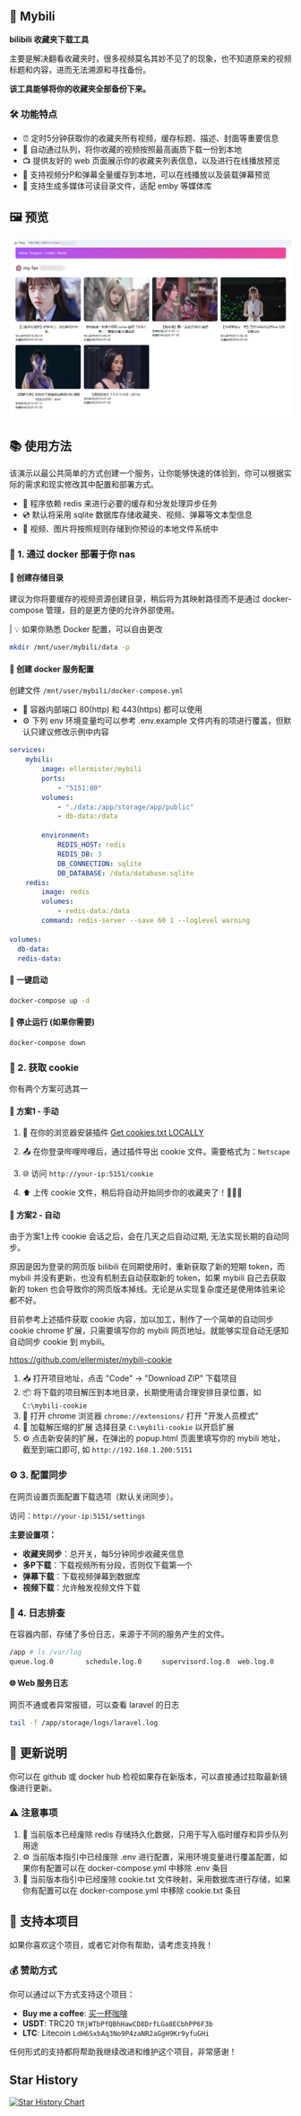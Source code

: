 ## 🎥 Mybili

**bilibili 收藏夹下载工具**

主要是解决翻看收藏夹时，很多视频莫名其妙不见了的现象，也不知道原来的视频标题和内容，进而无法溯源和寻找备份。

**该工具能够将你的收藏夹全部备份下来。**

### 🛠️ 功能特点

- ⏰ 定时5分钟获取你的收藏夹所有视频，缓存标题、描述、封面等重要信息
- 🚀 自动通过队列，将你收藏的视频按照最高画质下载一份到本地
- 📺 提供友好的 web 页面展示你的收藏夹列表信息，以及进行在线播放预览
- 🎯 支持视频分P和弹幕全量缓存到本地，可以在线播放以及装载弹幕预览
- 📂 支持生成多媒体可读目录文件，适配 emby 等媒体库

## 🖼️ 预览

![preview](./preview.png)

## 📚 使用方法

该演示以最公共简单的方式创建一个服务，让你能够快速的体验到，你可以根据实际的需求和现实修改其中配置和部署方式。

- 💾 程序依赖 redis 来进行必要的缓存和分发处理异步任务
- 💿 默认将采用 sqlite 数据库存储收藏夹、视频、弹幕等文本型信息
- 📂 视频、图片将按照规则存储到你预设的本地文件系统中

### 🐳 1. 通过 docker 部署于你 nas

#### 📁 创建存储目录
建议为你将要缓存的视频资源创建目录，稍后将为其映射路径而不是通过 docker-compose 管理，目的是更方便的允许外部使用。

| 💡 如果你熟悉 Docker 配置，可以自由更改

```bash
mkdir /mnt/user/mybili/data -p
```

#### 📝 创建 docker 服务配置

创建文件 `/mnt/user/mybili/docker-compose.yml`

- 🔌 容器内部端口 80(http) 和 443(https) 都可以使用
- ⚙️ 下列 env 环境变量均可以参考 .env.example 文件内有的项进行覆盖，但默认只建议修改示例中内容

```yml
services: 
    mybili:
        image: ellermister/mybili
        ports:
            - "5151:80"
        volumes:
            - "./data:/app/storage/app/public"
            - db-data:/data

        environment:
            REDIS_HOST: redis
            REDIS_DB: 3
            DB_CONNECTION: sqlite
            DB_DATABASE: /data/database.sqlite
    redis:
        image: redis
        volumes:
            - redis-data:/data
        command: redis-server --save 60 1 --loglevel warning

volumes:
  db-data:
  redis-data:
```

#### 🚀 一键启动
```bash
docker-compose up -d
```

#### 🛑 停止运行 (如果你需要)
```bash
docker-compose down
```

### 🍪 2. 获取 cookie

你有两个方案可选其一

#### 📌 方案1 - 手动

1. 🔌 在你的浏览器安装插件
   [Get cookies.txt LOCALLY](https://chrome.google.com/webstore/detail/cclelndahbckbenkjhflpdbgdldlbecc)

2. 📤 在你登录哔哩哔哩后，通过插件导出 cookie 文件。需要格式为：`Netscape`

3. 🌐 访问 `http://your-ip:5151/cookie`

4. ⬆️ 上传 cookie 文件，稍后将自动开始同步你的收藏夹了！🍡🍡🍡

#### 🤖 方案2 - 自动

由于方案1上传 cookie 会话之后，会在几天之后自动过期, 无法实现长期的自动同步。

原因是因为登录的网页版 bilibili 在同期使用时，重新获取了新的短期 token，而 mybili 并没有更新，也没有机制去自动获取新的 token，如果 mybili 自己去获取新的 token 也会导致你的网页版本掉线。无论是从实现复杂度还是使用体验来论都不好。

目前参考上述插件获取 cookie 内容，加以加工，制作了一个简单的自动同步 cookie chrome 扩展，只需要填写你的 mybili 网页地址。就能够实现自动无感知自动同步 cookie 到 mybili。

https://github.com/ellermister/mybili-cookie

1. 📥 打开项目地址，点击 "Code" -> "Download ZIP" 下载项目
2. 📦 将下载的项目解压到本地目录，长期使用请合理安排目录位置，如 `C:\mybili-cookie`
3. 🔧 打开 chrome 浏览器 `chrome://extensions/` 打开 "开发人员模式"
4. 📂 加载解压缩的扩展 选择目录 `C:\mybili-cookie` 以开启扩展
5. ⚙️ 点击新安装的扩展，在弹出的 popup.html 页面里填写你的 mybili 地址，截至到端口即可, 如 `http://192.168.1.200:5151`


### ⚙️ 3. 配置同步

在网页设置页面配置下载选项（默认关闭同步）。

访问：`http://your-ip:5151/settings`

**主要设置项：**
- **收藏夹同步**：总开关，每5分钟同步收藏夹信息
- **多P下载**：下载视频所有分段，否则仅下载第一个
- **弹幕下载**：下载视频弹幕到数据库
- **视频下载**：允许触发视频文件下载


### 📝 4. 日志排查

在容器内部，存储了多份日志，来源于不同的服务产生的文件。
```bash
/app # ls /var/log
queue.log.0        schedule.log.0     supervisord.log.0  web.log.0
```

#### 🌐 Web 服务日志
网页不通或者异常报错，可以查看 laravel 的日志
```bash
tail -f /app/storage/logs/laravel.log
```

## 🔄 更新说明

你可以在 github 或 docker hub 检视如果存在新版本，可以直接通过拉取最新镜像进行更新。

### ⚠️ 注意事项

1. 🔄 当前版本已经废除 redis 存储持久化数据，只用于写入临时缓存和异步队列用途
2. ⚙️ 当前版本指引中已经废除 .env 进行配置，采用环境变量进行覆盖配置，如果你有配置可以在 docker-compose.yml 中移除 .env 条目
3. 🍪 当前版本指引中已经废除 cookie.txt 文件映射，采用数据库进行存储，如果你有配置可以在 docker-compose.yml 中移除 cookie.txt 条目

## 💓 支持本项目

如果你喜欢这个项目，或者它对你有帮助，请考虑支持我！

### 💰 赞助方式

你可以通过以下方式支持这个项目：

- **Buy me a coffee**: [买一杯咖啡](https://buymeacoffee.com/ellermister)
- **USDT**: TRC20 `TRjWTbPfQBhHawCD8DrfLGa8ECbhPP6F3b`
- **LTC**: Litecoin `LdH6SxbAq3No9P4zaNR2aGgH9Kr9yfuGHi`

任何形式的支持都将帮助我继续改进和维护这个项目，非常感谢！

## Star History

[![Star History Chart](https://api.star-history.com/svg?repos=ellermister/mybili&type=Date)](https://www.star-history.com/#ellermister/mybili&Date)